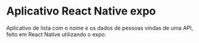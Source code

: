 # Aplicativo React Native expo

Aplicativo de lista com o nome e os dados de pessoas vindas de uma API, feito em React Native utilizando o expo.
